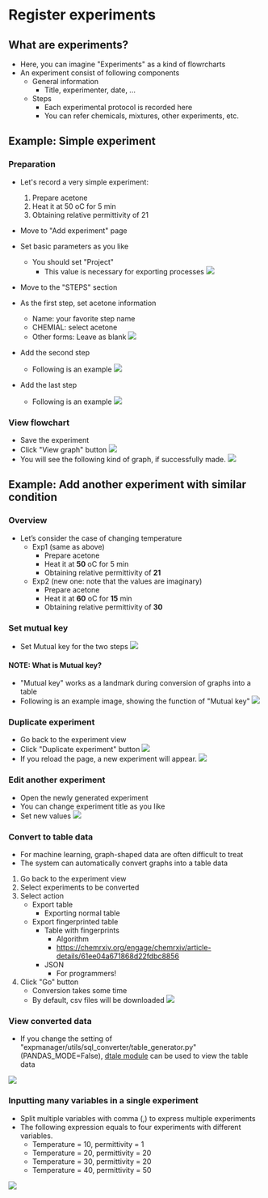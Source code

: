 # Register experiments
## What are experiments?
- Here, you can imagine "Experiments" as a kind of flowrcharts
- An experiment consist of following components
    - General information
        - Title, experimenter, date, ...
    - Steps
        - Each experimental protocol is recorded here
        - You can refer chemicals, mixtures, other experiments, etc.

## Example: Simple experiment
### Preparation
- Let's record a very simple experiment:
    1. Prepare acetone
    2. Heat it at 50 oC for 5 min
    3. Obtaining relative permittivity of 21

- Move to "Add experiment" page
- Set basic parameters as you like
    - You should set "Project"
        - This value is necessary for exporting processes
![](figs/new_exp.png)


- Move to the "STEPS" section
- As the first step, set acetone information
    - Name: your favorite step name
    - CHEMIAL: select acetone
    - Other forms: Leave as blank
![](figs/acetone.png)
- Add the second step
    - Following is an example
![](figs/heat.png)

- Add the last step
    - Following is an example
![](figs/perm.png)

### View flowchart
- Save the experiment
- Click "View graph" button
![](figs/view_graph.png)
- You will see the following kind of graph, if successfully made.
![](figs/graph.png)


## Example: Add another experiment with similar condition
### Overview
- Let’s consider the case of changing temperature
    - Exp1 (same as above)
        - Prepare acetone
        - Heat it at **50** oC for 5 min
        - Obtaining relative permittivity of **21**
    - Exp2 (new one: note that the values are imaginary)
        - Prepare acetone
        - Heat it at **60** oC for **15** min
        - Obtaining relative permittivity of **30**


### Set mutual key
- Set Mutual key for the two steps
![](figs/mutual_key.png)

#### NOTE: What is Mutual key?
- "Mutual key" works as a landmark during conversion of graphs into a table 
- Following is an example image, showing the function of "Mutual key"
![](figs/table.png)


### Duplicate experiment
- Go back to the experiment view
- Click "Duplicate experiment" button
![](figs/dup.png)
- If you reload the page, a new experiment will appear.
![](figs/duplicated.png)

### Edit another experiment
- Open the newly generated experiment
- You can change experiment title as you like
- Set new values
![](figs/set_new_vals.png)

### Convert to table data
- For machine learning, graph-shaped data are often difficult to treat
- The system can automatically convert graphs into a table data
1. Go back to the experiment view
2. Select experiments to be converted
3. Select action
    - Export table
        - Exporting normal table
    - Export fingerprinted table
        - Table with fingerprints
            - Algorithm
            - https://chemrxiv.org/engage/chemrxiv/article-details/61ee04a671868d22fdbc8856
        - JSON
            - For programmers!
4. Click "Go" button
    - Conversion takes some time
    - By default, csv files will be downloaded
![](figs/export.png)

### View converted data
- If you change the setting of "expmanager/utils/sql_converter/table_generator.py" (PANDAS_MODE=False), [dtale module](https://github.com/man-group/dtale) can be used to view the table data

![](figs/dtale_table.PNG)


### Inputting many variables in a single experiment
- Split multiple variables with comma (,) to express multiple experiments
- The following expression equals to four experiments with different variables.
    - Temperature = 10, permittivity = 1
    - Temperature = 20, permittivity = 20
    - Temperature = 30, permittivity = 20
    - Temperature = 40, permittivity = 50

![](figs/comma.png)